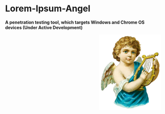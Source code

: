 # Lorem-Ipsum-Angel
__A penetration testing tool, which targets Windows and Chrome OS devices (Under Active Development)__
<p align="right">
  <img src="https://github.com/SightDev/Lorem-Ipsum-Angel/blob/main/SITE.png" alt="Description" width="200"/>
</p>
